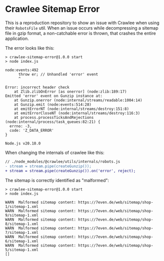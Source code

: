 # Crawlee Sitemap Error

This is a reproduction repository to show an issue with Crawlee
when using their `RobotsFile` util. When an issue occurs while
decompressing a sitemap file in gzip format, a non-catchable
error is thrown, that crashes the entire application.

The error looks like this:

```
> crawlee-sitemap-error@1.0.0 start
> node index.js

node:events:492
      throw er; // Unhandled 'error' event
      ^

Error: incorrect header check
    at Zlib.zlibOnError [as onerror] (node:zlib:189:17)
Emitted 'error' event on Gunzip instance at:
    at Gunzip.onerror (node:internal/streams/readable:1004:14)
    at Gunzip.emit (node:events:514:28)
    at emitErrorNT (node:internal/streams/destroy:151:8)
    at emitErrorCloseNT (node:internal/streams/destroy:116:3)
    at process.processTicksAndRejections (node:internal/process/task_queues:82:21) {
  errno: -3,
  code: 'Z_DATA_ERROR'
}

Node.js v20.10.0
```

When changing the internals of crawlee like this:

```diff
// ./node_modules/@crawlee/utils/internals/robots.js
- stream = stream.pipe(createGunzip());
+ stream = stream.pipe(createGunzip()).on('error', reject);
```

The sitemap is correctly identified as "malformed":

```
> crawlee-sitemap-error@1.0.0 start
> node index.js

WARN  Malformed sitemap content: https://7even.de/web/sitemap/shop-1/sitemap-1.xml
WARN  Malformed sitemap content: https://7even.de/web/sitemap/shop-9/sitemap-1.xml
WARN  Malformed sitemap content: https://7even.de/web/sitemap/shop-8/sitemap-1.xml
WARN  Malformed sitemap content: https://7even.de/web/sitemap/shop-7/sitemap-1.xml
WARN  Malformed sitemap content: https://7even.de/web/sitemap/shop-6/sitemap-1.xml
WARN  Malformed sitemap content: https://7even.de/web/sitemap/shop-5/sitemap-1.xml
[]
```
